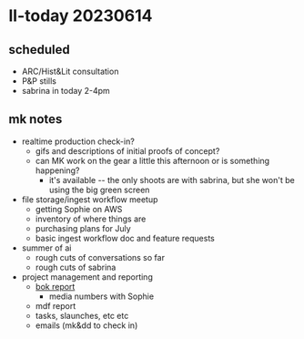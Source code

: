 # ll-today 20230614
## scheduled
* ARC/Hist&Lit consultation
* P&P stills
* sabrina in today 2-4pm


## mk notes
- realtime production check-in?
    - gifs and descriptions of initial proofs of concept?
    - can MK work on the gear a little this afternoon or is something happening?
        - it's available -- the only shoots are with sabrina, but she won't be using the big green screen 
- file storage/ingest workflow meetup
    - getting Sophie on AWS
    - inventory of where things are
    - purchasing plans for July
    - basic ingest workflow doc and feature requests
- summer of ai
    - rough cuts of conversations so far
    - rough cuts of sabrina
- project management and reporting
    - [bok report](https://drive.google.com/drive/folders/19fu0_hRdbWZDp9SlJ_vSD-y4MVusn6bA)
        - media numbers with Sophie
    - mdf report
    - tasks, slaunches, etc etc
    - emails (mk&dd to check in)